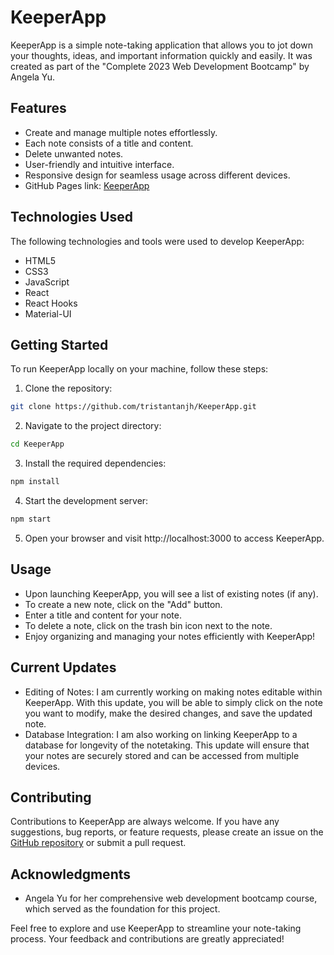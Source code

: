 # KeeperApp

KeeperApp is a simple note-taking application that allows you to jot down your thoughts, ideas, and important information quickly and easily. It was created as part of the "Complete 2023 Web Development Bootcamp" by Angela Yu.

## Features

- Create and manage multiple notes effortlessly.
- Each note consists of a title and content.
- Delete unwanted notes.
- User-friendly and intuitive interface.
- Responsive design for seamless usage across different devices.
- GitHub Pages link: [KeeperApp](https://tristantanjh.github.io/KeeperApp/)

## Technologies Used

The following technologies and tools were used to develop KeeperApp:

- HTML5
- CSS3
- JavaScript
- React
- React Hooks
- Material-UI

## Getting Started

To run KeeperApp locally on your machine, follow these steps:

1. Clone the repository:

```bash
git clone https://github.com/tristantanjh/KeeperApp.git
```
2. Navigate to the project directory:

```bash
cd KeeperApp
```

3. Install the required dependencies:

```bash
npm install
```

4. Start the development server:

```bash
npm start
```
5. Open your browser and visit http://localhost:3000 to access KeeperApp.

## Usage

- Upon launching KeeperApp, you will see a list of existing notes (if any).
- To create a new note, click on the "Add" button.
- Enter a title and content for your note.
- To delete a note, click on the trash bin icon next to the note.
- Enjoy organizing and managing your notes efficiently with KeeperApp!

## Current Updates

- Editing of Notes: I am currently working on making notes editable within KeeperApp. With this update, you will be able to simply click on the note you want to modify, make the desired changes, and save the updated note.
- Database Integration: I am also working on linking KeeperApp to a database for longevity of the notetaking. This update will ensure that your notes are securely stored and can be accessed from multiple devices.

## Contributing

Contributions to KeeperApp are always welcome. If you have any suggestions, bug reports, or feature requests, please create an issue on the [GitHub repository](https://github.com/tristantanjh/KeeperApp) or submit a pull request.

## Acknowledgments

- Angela Yu for her comprehensive web development bootcamp course, which served as the foundation for this project.

Feel free to explore and use KeeperApp to streamline your note-taking process. Your feedback and contributions are greatly appreciated!

